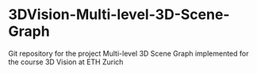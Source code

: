 # 3DVision-Multi-level-3D-Scene-Graph
Git repository for the project  Multi-level 3D Scene Graph implemented for the course 3D Vision at ETH Zurich 
